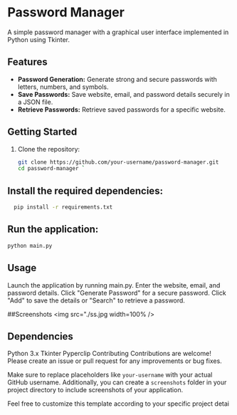 # Password Manager

A simple password manager with a graphical user interface implemented in Python using Tkinter.

## Features

- **Password Generation:** Generate strong and secure passwords with letters, numbers, and symbols.
- **Save Passwords:** Save website, email, and password details securely in a JSON file.
- **Retrieve Passwords:** Retrieve saved passwords for a specific website.

## Getting Started

1. Clone the repository:

   ```bash
   git clone https://github.com/your-username/password-manager.git
   cd password-manager `


## Install the required dependencies:
   ```bash
     pip install -r requirements.txt
```
 

## Run the application:

  ```bash
  python main.py
```
## Usage
Launch the application by running main.py.
Enter the website, email, and password details.
Click "Generate Password" for a secure password.
Click "Add" to save the details or "Search" to retrieve a password.

##Screenshots
<img src="./ss.jpg width=100% />

## Dependencies
Python 3.x
Tkinter
Pyperclip
Contributing
Contributions are welcome! Please create an issue or pull request for any improvements or bug fixes.


Make sure to replace placeholders like `your-username` with your actual GitHub username. Additionally, you can create a `screenshots` folder in your project directory to include screenshots of your application.

Feel free to customize this template according to your specific project detai
